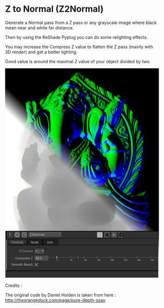 # Z to Normal (Z2Normal)

Generate a Normal pass from a Z pass or any grayscale image where black mean near and white far distance.

Then by using the ReShade Pyplug you can do some relighting effects.

You may increase the Compress Z value to flatten the Z pass (mainly with 3D render) and get a better lighting.

Good value is around the maximal Z value of your object divided by two.

![Screenshot](Resources/Screenshot.jpg)

Credits :

The original code by Daniel Holden is taken from here :
http://theorangeduck.com/page/pure-depth-ssao


